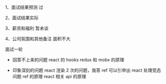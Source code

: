 1、面试结果预测
过

2、面试结果实际

3、薪资和福利
暂未谈

4、公司氛围和其他备注
面积不大

面试一轮

- 回答不上来的问题
  react 的 hooks
  redux 和 mobx 的原理

- 印象深刻的问题
  react 渲染 2 次的问题，我答 ref
  可以引申出 react 处理竞态问题
  ref 的原理
  react 相关 api 的原理
